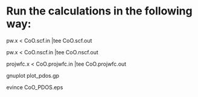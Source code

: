 # Run the calculations in the following way:

pw.x < CoO.scf.in |tee CoO.scf.out

pw.x < CoO.nscf.in |tee CoO.nscf.out

projwfc.x < CoO.projwfc.in |tee CoO.projwfc.out

gnuplot plot_pdos.gp

evince CoO_PDOS.eps
